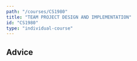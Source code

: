 ```yaml
---
path: "/courses/CS1980"
title: "TEAM PROJECT DESIGN AND IMPLEMENTATION"
id: "CS1980"
type: "individual-course"
---
```


## Advice


